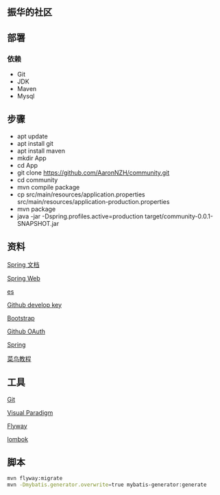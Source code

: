 ## 振华的社区

## 部署
### 依赖
- Git
- JDK
- Maven
- Mysql
## 步骤
- apt update
- apt install git
- apt install maven
- mkdir App
- cd App
- git clone https://github.com/AaronNZH/community.git
- cd community
- mvn compile package
- cp src/main/resources/application.properties src/main/resources/application-production.properties
- mvn package
- java -jar -Dspring.profiles.active=production target/community-0.0.1-SNAPSHOT.jar


## 资料
[Spring 文档](https://spring.io/guides)

[Spring Web](https://spring.io/guides/gs/serving-web-content/)

[es](https://elasticsearch.cn/explore)

[Github develop key](https://developer.github.com/v3/guides/managing-deploy-keys/#deploy-keys)

[Bootstrap](https://v3.bootcss.com/getting-started/)

[Github OAuth](https://developer.github.com/apps/building-oauth-apps/creating-an-oauth-app/)

[Spring](https://docs.spring.io/spring-boot/docs/2.0.0.RC1/reference/htmlsingle/#boot-features-embedded-database-support)

[菜鸟教程](https://www.runoob.com/mysql/mysql-insert-query.html)

## 工具
[Git](https://git-scm.com/download)

[Visual Paradigm](https://www.visual-paradigm.com)

[Flyway](https://flywaydb.org/getstarted/firststeps/maven)

[lombok](https://www.projectlombok.org)

## 脚本
~~~bash
mvn flyway:migrate
mvn -Dmybatis.generator.overwrite=true mybatis-generator:generate
~~~